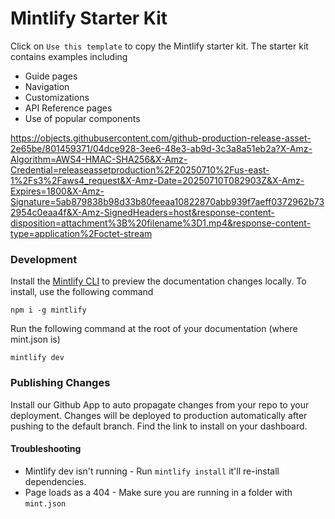 # Mintlify Starter Kit

Click on `Use this template` to copy the Mintlify starter kit. The starter kit contains examples including

- Guide pages
- Navigation
- Customizations
- API Reference pages
- Use of popular components

https://objects.githubusercontent.com/github-production-release-asset-2e65be/801459371/04dce928-3ee6-48e3-ab9d-3c3a8a51eb2a?X-Amz-Algorithm=AWS4-HMAC-SHA256&X-Amz-Credential=releaseassetproduction%2F20250710%2Fus-east-1%2Fs3%2Faws4_request&X-Amz-Date=20250710T082903Z&X-Amz-Expires=1800&X-Amz-Signature=5ab879838b98d33b80feeaa10822870abb939f7aeff0372962b732954c0eaa4f&X-Amz-SignedHeaders=host&response-content-disposition=attachment%3B%20filename%3D1.mp4&response-content-type=application%2Foctet-stream

### Development

Install the [Mintlify CLI](https://www.npmjs.com/package/mintlify) to preview the documentation changes locally. To install, use the following command

```
npm i -g mintlify
```

Run the following command at the root of your documentation (where mint.json is)

```
mintlify dev
```

### Publishing Changes

Install our Github App to auto propagate changes from your repo to your deployment. Changes will be deployed to production automatically after pushing to the default branch. Find the link to install on your dashboard. 

#### Troubleshooting

- Mintlify dev isn't running - Run `mintlify install` it'll re-install dependencies.
- Page loads as a 404 - Make sure you are running in a folder with `mint.json`
